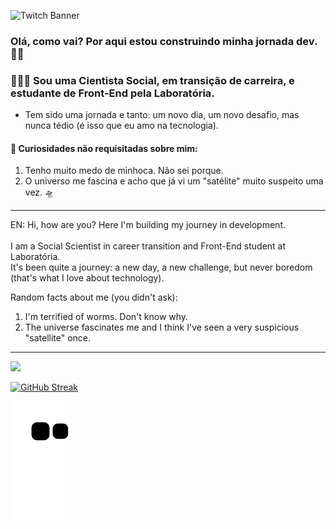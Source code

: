 ![Twitch Banner](https://user-images.githubusercontent.com/72772467/163682169-d86fa3dc-98ea-4d99-9720-9d7f6ff51a13.png)


### Olá, como vai? Por aqui estou construindo minha jornada dev.🤘🏼
### 👩🏽‍💻 Sou uma Cientista Social, em transição de carreira, e estudante de Front-End pela Laboratória. 
- Tem sido uma jornada e tanto: um novo dia, um novo desafio, mas nunca tédio (é isso que eu amo na tecnologia). 

#### 🧐 Curiosidades não requisitadas sobre mim: 
 1. Tenho muito medo de minhoca. Não sei porque. 
 2. O universo me fascina e acho que já vi um "satélite" muito suspeito uma vez. 🛸
 
---- 
EN: Hi, how are you? Here I'm building my journey in development. <br>
<br>I am a Social Scientist in career transition and Front-End student at Laboratória. <br>
It's been quite a journey: a new day, a new challenge, but never boredom (that's what I love about technology).

Random facts about me (you didn't ask):
1. I'm terrified of worms. Don't know why.
2. The universe fascinates me and I think I've seen a very suspicious "satellite" once.
---

<img align="" src="https://github-readme-stats.vercel.app/api/top-langs/?username=aragaolala&hide=html&layout=compact&theme=synthwave"/>

[![GitHub Streak](http://github-readme-streak-stats.herokuapp.com?user=aragaolala&hide_border=true&date_format=M%20j%5B%2C%20Y%5D&ring=6612DD&background=000000&border=DDDDDDAF&stroke=DDDDDD63&fire=DD3F3F&currStreakLabel=7CDD0A&sideNums=7CDD0A&dates=DDDDDD&sideLabels=6612DD)](https://git.io/streak-stats)

![Snake animation](https://github.com/aragaolala/aragaolala/blob/output/github-contribution-grid-snake.svg)
